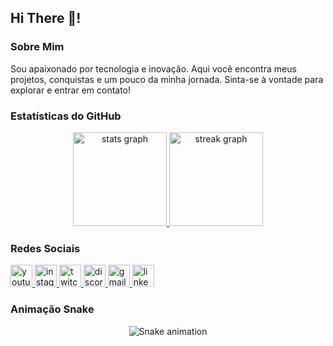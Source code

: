 <h2 align="left">Hi There 👋!</h2>

### Sobre Mim
Sou apaixonado por tecnologia e inovação. Aqui você encontra meus projetos, conquistas e um pouco da minha jornada. Sinta-se à vontade para explorar e entrar em contato!

### Estatísticas do GitHub
<div align="center">
  <a href="https://github.com/gvferreira89">
    <img src="https://github-readme-stats.vercel.app/api?username=gvferreira89&hide_title=false&hide_rank=false&show_icons=true&include_all_commits=true&count_private=true&disable_animations=false&theme=dracula&locale=en&hide_border=false" height="150" alt="stats graph" />
  </a>
  <a href="https://github.com/gvferreira89">
    <img src="https://streak-stats.demolab.com?user=gvferreira89&locale=en&mode=daily&theme=dracula&hide_border=false&border_radius=5" height="150" alt="streak graph" />
  </a>
</div>

### Redes Sociais
<div align="left">
  <a href="https://www.youtube.com/seu-canal" target="_blank">
    <img src="https://img.shields.io/static/v1?message=Youtube&logo=youtube&label=&color=FF0000&logoColor=white&style=for-the-badge" height="35" alt="youtube logo" />
  </a>
  <a href="https://www.instagram.com/seu_usuario" target="_blank">
    <img src="https://img.shields.io/static/v1?message=Instagram&logo=instagram&label=&color=E4405F&logoColor=white&style=for-the-badge" height="35" alt="instagram logo" />
  </a>
  <a href="https://www.twitch.tv/seu_canal" target="_blank">
    <img src="https://img.shields.io/static/v1?message=Twitch&logo=twitch&label=&color=9146FF&logoColor=white&style=for-the-badge" height="35" alt="twitch logo" />
  </a>
  <a href="https://discord.com/users/seu_id" target="_blank">
    <img src="https://img.shields.io/static/v1?message=Discord&logo=discord&label=&color=7289DA&logoColor=white&style=for-the-badge" height="35" alt="discord logo" />
  </a>
  <a href="mailto:seuemail@example.com" target="_blank">
    <img src="https://img.shields.io/static/v1?message=Gmail&logo=gmail&label=&color=D14836&logoColor=white&style=for-the-badge" height="35" alt="gmail logo" />
  </a>
  <a href="https://www.linkedin.com/in/seu-perfil" target="_blank">
    <img src="https://img.shields.io/static/v1?message=LinkedIn&logo=linkedin&label=&color=0077B5&logoColor=white&style=for-the-badge" height="35" alt="linkedin logo" />
  </a>
</div>

### Animação Snake
<div align="center">
  <img src="https://raw.githubusercontent.com/gvferreira89/gvferreira89/output/snake.svg" alt="Snake animation" />
</div>
